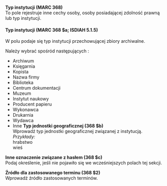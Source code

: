 **Typ instytucji (MARC 368)**  
To pole rejestruje inne cechy osoby, osoby posiadającej zdolność prawną lub typ instytucji.  

#### Typ instytucji (MARC 368 $a; ISDIAH 5.1.5)

W polu podaje się typ instytucji przechowującej zbiory archiwalne.

Należy wybrać spośród następujących :

- Archiwum
- Księgarnia
- Kopista
- Nazwa firmy
- Biblioteka
- Centrum dokumentacji  
- Muzeum
- Instytut naukowy  
- Producent papieru
- Wykonawca
- Drukarnia  
- Wydawca
- Inne
**Typ jednostki geograficznej (368 $b)**  
Wprowadź typ jednostki geograficznej związanej z instytucją.  
_Przykłady:_  
hrabstwo  
wieś  

**Inne oznaczenie związane z hasłem (368 $c)**  
Podaj określenie, jeśli nie pojawiło się we wcześniejszych polach tej sekcji.  

**Źródło dla zastosowanego terminu (368 $2)**  
Wprowadź źródło zastosowanych terminów.
